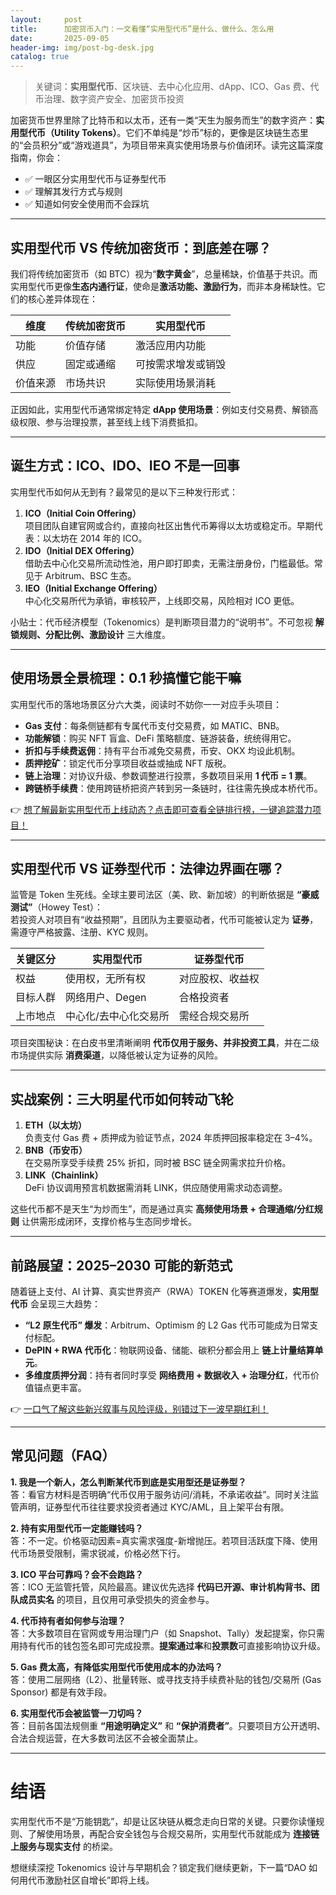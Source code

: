 ```yaml
---
layout:     post
title:      加密货币入门：一文看懂“实用型代币”是什么、做什么、怎么用
date:       2025-09-05
header-img: img/post-bg-desk.jpg
catalog: true
---
```


> 关键词：**实用型代币**、区块链、去中心化应用、dApp、ICO、Gas 费、代币治理、数字资产安全、加密货币投资

加密货币世界里除了比特币和以太币，还有一类“天生为服务而生”的数字资产：**实用型代币（Utility Tokens）**。它们不单纯是“炒币”标的，更像是区块链生态里的“会员积分”或“游戏道具”，为项目带来真实使用场景与价值闭环。读完这篇深度指南，你会：

- ✅ 一眼区分实用型代币与证券型代币  
- ✅ 理解其发行方式与规则  
- ✅ 知道如何安全使用而不会踩坑  

---

## 实用型代币 VS 传统加密货币：到底差在哪？
我们将传统加密货币（如 BTC）视为“**数字黄金**”，总量稀缺，价值基于共识。而实用型代币更像**生态内通行证**，使命是**激活功能、激励行为**，而非本身稀缺性。它们的核心差异体现在：

| 维度       | 传统加密货币 | 实用型代币           |
|------------|--------------|----------------------|
| 功能       | 价值存储     | 激活应用内功能       |
| 供应       | 固定或通缩   | 可按需求增发或销毁   |
| 价值来源   | 市场共识     | 实际使用场景消耗     |

正因如此，实用型代币通常绑定特定 **dApp 使用场景**：例如支付交易费、解锁高级权限、参与治理投票，甚至线上线下消费抵扣。

---

## 诞生方式：ICO、IDO、IEO 不是一回事
实用型代币如何从无到有？最常见的是以下三种发行形式：

1. **ICO（Initial Coin Offering）**  
   项目团队自建官网或合约，直接向社区出售代币筹得以太坊或稳定币。早期代表：以太坊在 2014 年的 ICO。
2. **IDO（Initial DEX Offering）**  
   借助去中心化交易所流动性池，用户即打即卖，无需注册身份，门槛最低。常见于 Arbitrum、BSC 生态。  
3. **IEO（Initial Exchange Offering）**  
   中心化交易所代为承销，审核较严，上线即交易，风险相对 ICO 更低。

小贴士：代币经济模型（Tokenomics）是判断项目潜力的“说明书”。不可忽视 **解锁规则、分配比例、激励设计** 三大维度。

---

## 使用场景全景梳理：0.1 秒搞懂它能干嘛
实用型代币的落地场景区分六大类，阅读时不妨你一一对应手头项目：

- **Gas 支付**：每条侧链都有专属代币支付交易费，如 MATIC、BNB。
- **功能解锁**：购买 NFT 盲盒、DeFi 策略额度、链游装备，统统得用它。
- **折扣与手续费返佣**：持有平台币减免交易费，币安、OKX 均设此机制。
- **质押挖矿**：锁定代币分享项目收益或抽成 NFT 版税。
- **链上治理**：对协议升级、参数调整进行投票，多数项目采用 **1 代币 = 1 票**。
- **跨链桥手续费**：使用跨链桥把资产转到另一条链时，往往需先换成本桥代币。

👉 [想了解最新实用型代币上线动态？点击即可查看全链排行榜，一键追踪潜力项目！](https://okxdog.com/)

---

## 实用型代币 VS 证券型代币：法律边界画在哪？
监管是 Token 生死线。全球主要司法区（美、欧、新加坡）的判断依据是 **“豪威测试”**（Howey Test）：  
若投资人对项目有“收益预期”，且团队为主要驱动者，代币可能被认定为 **证券**，需遵守严格披露、注册、KYC 规则。

| 关键区分 | 实用型代币          | 证券型代币           |
|----------|----------------------|----------------------|
| 权益     | 使用权，无所有权     | 对应股权、收益权     |
| 目标人群 | 网络用户、Degen      | 合格投资者           |
| 上市地点 | 中心化/去中心化交易所 | 需经合规交易所       |

项目突围秘诀：在白皮书里清晰阐明 **代币仅用于服务、并非投资工具**，并在二级市场提供实际 **消费渠道**，以降低被认定为证券的风险。

---

## 实战案例：三大明星代币如何转动飞轮
1. **ETH（以太坊）**  
   负责支付 Gas 费 + 质押成为验证节点，2024 年质押回报率稳定在 3–4%。  
2. **BNB（币安币）**  
   在交易所享受手续费 25% 折扣，同时被 BSC 链全网需求拉升价格。  
3. **LINK（Chainlink）**  
   DeFi 协议调用预言机数据需消耗 LINK，供应随使用需求动态调整。

这些代币都不是天生“为炒而生”，而是通过真实 **高频使用场景 + 合理通缩/分红规则** 让供需形成闭环，支撑价格与生态同步增长。

---

## 前路展望：2025–2030 可能的新范式
随着链上支付、AI 计算、真实世界资产（RWA）TOKEN 化等赛道爆发，**实用型代币** 会呈现三大趋势：

- **“L2 原生代币” 爆发**：Arbitrum、Optimism 的 L2 Gas 代币可能成为日常支付标配。
- **DePIN + RWA 代币化**：物联网设备、储能、碳积分都会用上 **链上计量结算单元**。
- **多维度质押分润**：持有者同时享受 **网络费用 + 数据收入 + 治理分红**，代币价值锚点更丰富。

👉 [一口气了解这些新兴叙事与风险评级，别错过下一波早期红利！](https://okxdog.com/)

---

## 常见问题（FAQ）

**1. 我是一个新人，怎么判断某代币到底是实用型还是证券型？**  
答：看官方材料是否明确“代币仅用于服务访问/消耗，不承诺收益”。同时关注监管声明，证券型代币往往要求投资者通过 KYC/AML，且上架平台有限。

**2. 持有实用型代币一定能赚钱吗？**  
答：不一定。价格驱动因素=真实需求强度-新增抛压。若项目活跃度下降、使用代币场景受限制，需求锐减，价格必然下行。

**3. ICO 平台可靠吗？会不会跑路？**  
答：ICO 无监管托管，风险最高。建议优先选择 **代码已开源、审计机构背书、团队成员实名** 的项目，且仅用可承受损失的资金参与。

**4. 代币持有者如何参与治理？**  
答：大多数项目在官网或专用治理门户（如 Snapshot、Tally）发起提案，你只需用持有代币的钱包签名即可完成投票。**提案通过率**和**投票数**可直接影响协议升级。

**5. Gas 费太高，有降低实用型代币使用成本的办法吗？**  
答：使用二层网络（L2）、批量转账、或寻找支持手续费补贴的钱包/交易所 (Gas Sponsor) 都是有效手段。

**6. 实用型代币会被监管一刀切吗？**  
答：目前各国法规侧重 **“用途明确定义”** 和 **“保护消费者”**。只要项目方公开透明、合法合规运营，在大多数司法区不会被全面禁止。

---

# 结语
实用型代币不是“万能钥匙”，却是让区块链从概念走向日常的关键。只要你读懂规则、了解使用场景，再配合安全钱包与合规交易所，实用型代币就能成为 **连接链上服务与现实支付** 的桥梁。  

想继续深挖 Tokenomics 设计与早期机会？锁定我们继续更新，下一篇“DAO 如何用代币激励社区自增长”即将上线。